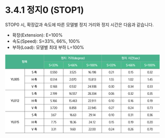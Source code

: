 # 3.4.1 정지0 (STOP1)

STOP0 시, 확장값과 속도에 따른 모델별 정지 거리와 정지 시간은 다음과 같습니다.

* 확장(Extension): E=100%
* 속도(Speed): S=33%, 66%, 100%
* 부하(Load): 모델별 최대 부하 L=100%

![](../../.gitbook/assets/stop0.png)
